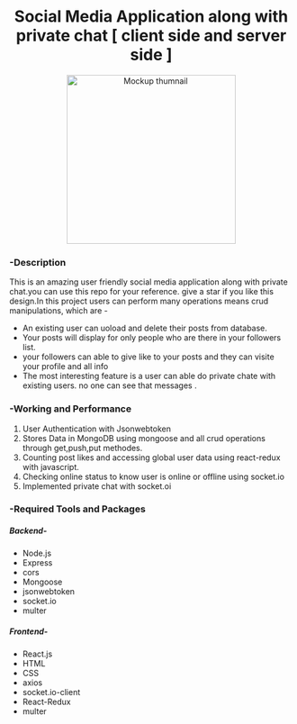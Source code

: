 
<div align="center">
    <h1 align="center">Social Media Application along with private chat [ client side and server side ] </h1>
  <img alt="Mockup thumnail" src="https://portfolio-murali-krishna.netlify.app/assets/images/Socialmediathumb.png" width="300px" align="center" />
</div>
<div>
  <h3>-Description</h3>
  <p>This is an amazing user friendly social media application along with private chat.you can use this repo for your reference. give a star if you like this design.In this project users can perform many operations means crud manipulations, which are -</p>
  <ul>
    <li>An existing user can uoload and delete their posts from database.</li>
    <li>Your posts will display for only people who are there in your followers list.</li>
    <li>your followers can able to give like to your posts and they can visite your profile and all info </li>
    <li>The most interesting feature is a user can able do private chate with existing users. no one can see that messages .</li>
  </ul>
  
</div>
<div>
    <h3>-Working and Performance</h3>
    <ol>
    <li>User Authentication with Jsonwebtoken</li>
    <li>Stores Data in MongoDB using mongoose and all crud operations through get,push,put methodes.</li>
    <li>Counting post likes and accessing global user data using react-redux with javascript.</li>
    <li>Checking online status to know user is online or offline using socket.io</li>
    <li>Implemented private chat with socket.oi</li>
    </ol>
</div>
<div>
    <h3>-Required Tools and Packages</h3>
    <h5>Backend-</h5>
    <ul>
        <li>Node.js</li>
        <li>Express</li>
        <li>cors</li>
        <li>Mongoose</li>
        <li>jsonwebtoken</li>
        <li>socket.io</li>
        <li>multer</li>
    </ul>
        <h5>Frontend-</h5>
    <ul>
        <li>React.js</li>
        <li>HTML</li>
        <li>CSS</li>
        <li>axios</li>
        <li>socket.io-client</li>
        <li>React-Redux</li>
        <li>multer</li>
    </ul>
</div>
